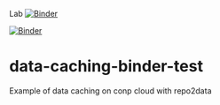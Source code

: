 Lab [![Binder](https://binder.conp.cloud/badge_logo.svg)](https://binder.conp.cloud/v2/gh/ltetrel/repo2data-caching-s3/master?urlpath=lab)

[![Binder](https://binder.conp.cloud/badge_logo.svg)](https://binder.conp.cloud/v2/gh/ltetrel/repo2data-caching-s3/master/)

# data-caching-binder-test

Example of data caching on conp cloud with repo2data

